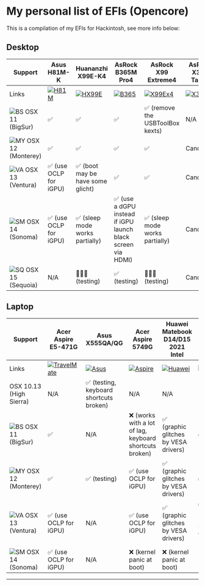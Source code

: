 # My personal list of EFIs (Opencore)

This is a compilation of my EFIs for Hackintosh, see more info below:

## Desktop

Support | Asus H81M-K | Huananzhi X99E-K4 | AsRock B365M Pro4| AsRock X99 Extreme4 | AsRock X399 Taichi | MSI A68HM-P33
--- | --- | --- | --- | --- | --- | :--: 
Links | [![H81M](https://i.imgur.com/NBLscqS.png)](https://github.com/sebasrock156/Asus-H81M-K-OpenCore) | [![HX99E](https://i.imgur.com/HPjSgUw.png)](https://github.com/sebasrock156/Huananzhi-X99E-K4-Opencore) | [![B365](https://i.imgur.com/AkI7XAk.png)](https://github.com/sebasrock156/AsRock-B365M-Pro4-OpenCore) | [![X99Ex4](https://i.imgur.com/Q8CgiQa.png)](https://github.com/sebasrock156/AsRock-X99-Opencore) | [![X399](https://i.imgur.com/baWhxO3.png)](soon)| [![A68](https://i.imgur.com/gUhAdDk.png)](soon)
![BS](https://i.imgur.com/XQi3ZKf.png) OSX 11 (BigSur) | ✅ | ✅ | ✅ | ✅ (remove the USBToolBox kexts) | N/A | N/A
![MY](https://i.imgur.com/xcZ2v8a.png) OSX 12 (Monterey) | ✅ | ✅ | ✅ | ✅ | Cancelled | N/A?
![VA](https://i.imgur.com/KvpKPLD.png) OSX 13 (Ventura) | ✅ (use OCLP for iGPU)| ✅ (boot may be have some glicht)| ✅ | ✅ | Cancelled | ✅ (testing)
![SM](https://i.imgur.com/q5X0WXd.png) OSX 14 (Sonoma) | ✅ (use OCLP for iGPU) | ✅ (sleep mode works partially) | ✅ (use a dGPU instead if iGPU launch black screen via HDMI) | ✅ (sleep mode works partially) | Cancelled | ✅ (testing)
![SQ](https://i.imgur.com/EzZuom8.png) OSX 15 (Sequoia) | N/A | 🤷🏾‍♂️ (testing) | ✅ (testing) | 🤷🏾‍♂️ (testing) | Cancelled | N/A?

## Laptop

Support | Acer Aspire E5-471G | Asus X555QA/QG | Acer Aspire 5749G | Huawei Matebook D14/D15 2021 Intel | VIT P2412 | Asus Vivobook 16X (M3604ya)
--- | --- | --- | --- | --- | --- | :--: 
Links | [![TravelMate](https://i.imgur.com/Uo26f0M.png)](https://github.com/sebasrock156/Acer-E5-572-TMP246-OpenCore) | [![Asus](https://i.imgur.com/yuAgctK.png)](https://github.com/sebasrock156/Asus-X555QA-Hackintosh) | [![Aspire](https://i.imgur.com/D8jN7QV.png)](https://github.com/sebasrock156/Acer-Aspire-5749-Hackintosh) | [![Huawei](https://i.imgur.com/tvwVHU0.png)](https://github.com/sebasrock156/Huawei-Matebook-D14-21-OpenCore) | [![VIT](https://i.imgur.com/gbqzzxB.png)](https://github.com/sebasrock156/VIT-P2412-OpenCore) | [![Vivobook](https://i.imgur.com/u6chXdc.png)](soon)
OSX 10.13 (High Sierra) | N/A | ✅ (testing, keyboard shortcuts broken) | N/A | N/A | N/A | N/A
![BS](https://i.imgur.com/XQi3ZKf.png) OSX 11 (BigSur) | ✅ | N/A | ❌ (works with a lot of lag, keyboard shortcuts broken) | ✅ (graphic glitches by VESA drivers) | ✅ | N/A
![MY](https://i.imgur.com/xcZ2v8a.png) OSX 12 (Monterey) | ✅ | ✅ (testing) | ✅ (use OCLP for iGPU) | ✅ (graphic glitches by VESA drivers) | ✅ | ✅
![VA](https://i.imgur.com/KvpKPLD.png) OSX 13 (Ventura) | ✅ (use OCLP for iGPU) | N/A | ✅ (use OCLP for iGPU) | ✅ (graphic glitches by VESA drivers) | ✅ (testing, use OCLP for iGPU) | ✅
![SM](https://i.imgur.com/q5X0WXd.png) OSX 14 (Sonoma) | ✅ (use OCLP for iGPU) | N/A | ❌ (kernel panic at boot) | ❌ (kernel panic at boot) | 🤷🏾‍♂️ (testing) | ✅
---

